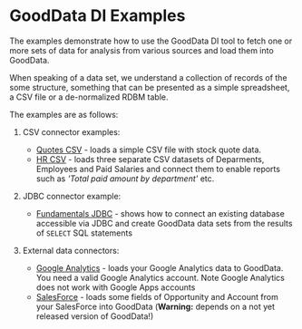 # GoodData DI Examples

The examples demonstrate how to use the GoodData DI tool to fetch one or more sets of data for analysis from various sources and load them into GoodData.

When speaking of a data set, we understand a collection of records of the some structure, something that can be presented as a simple spreadsheet, a CSV file or a de-normalized RDBM table.

The examples are as follows:

1. CSV connector examples:

    - [Quotes CSV](quotes/) - loads a simple CSV file with stock quote data. 
    - [HR CSV](hr/) - loads three separate CSV datasets of Deparments, Employees and Paid Salaries and connect them to enable reports such as _'Total paid amount by department'_ etc.

1. JDBC connector example: 

    - [Fundamentals JDBC](jdbc/) - shows how to connect an existing database accessible via JDBC and create GoodData data sets from the results of `SELECT` SQL statements

1. External data connectors:

    - [Google Analytics](ga/) - loads your Google Analytics data to GoodData. You need a valid Google Analytics account. Note Google Analytics does not work with Google Apps accounts
    - [SalesForce](sfdc/) - loads some fields of Opportunity and Account from your SalesForce into GoodData (**Warning:** depends on a not yet released version of GoodData!)

